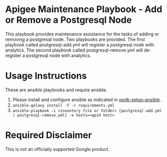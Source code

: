 Apigee Maintenance Playbook - Add or Remove a Postgresql Node
=============================================================

This playbook provides maintenance assistance for the tasks of 
adding or removing a postgresql node. Two playbooks are provided. The first 
playbook called postgresql-add.yml will register a postgresql node with analytics. 
The second playbook called postgresql-remove.yml will de-register a postgresql node
with analytics. 


Usage Instructions
==================

These are ansible playbooks and require ansible.

1. Please install and configure ansible as indicated in [opdk-setup-ansible](https://github.com/carlosfrias/apigee-opdk-playbook-setup-ansible).
1. `ansible-galaxy install -f -r requirements.yml`
1. `ansible-playbook -i <inventory file or folder> [postgresql-add.yml | postgresql-remove.yml] -e hosts=<qpid host>`

<!-- BEGIN Google Required Disclaimer -->

# Required Disclaimer

This is not an officially supported Google product.
<!-- END Google Required Disclaimer -->
